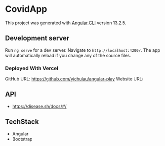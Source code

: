 # CovidApp

This project was generated with [Angular CLI](https://github.com/angular/angular-cli) version 13.2.5.

## Development server

Run `ng serve` for a dev server. Navigate to `http://localhost:4200/`. The app will automatically reload if you change any of the source files.

### Deployed With Vercel ###
GitHub URL: https://github.com/yichulau/angular-play
Website URL:

## API ##
- https://disease.sh/docs/#/

## TechStack ##
- Angular
- Bootstrap
